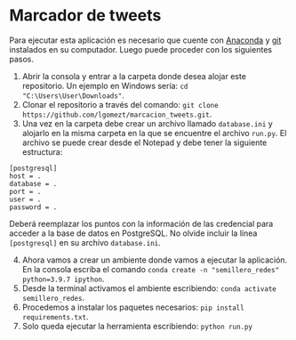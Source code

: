 # Marcador de tweets 
Para ejecutar esta aplicación es necesario que cuente con [Anaconda](https://www.anaconda.com/products/individual#Downloads) y [git](https://git-scm.com/downloads) instalados en su computador. Luego puede proceder con los siguientes pasos.

1. Abrir la consola y entrar a la carpeta donde desea alojar este repositorio. Un ejemplo en Windows sería: `cd "C:\Users\User\Downloads"`.
2. Clonar el repositorio a través del comando: `git clone https://github.com/lgomezt/marcacion_tweets.git`.
3. Una vez en la carpeta debe crear un archivo llamado `database.ini` y alojarlo en la misma carpeta en la que se encuentre el archivo `run.py`. El archivo se puede crear desde el Notepad y debe tener la siguiente estructura:

```
[postgresql]
host = .
database = .
port = .
user = .
password = .
```

Deberá reemplazar los puntos con la información de las credencial para acceder a la base de datos en PostgreSQL. No olvide incluir la línea `[postgresql]` en su archivo `database.ini`.

4. Ahora vamos a crear un ambiente donde vamos a ejecutar la aplicación. En la consola escriba el comando `conda create -n "semillero_redes" python=3.9.7 ipython`.
5. Desde la terminal activamos el ambiente escribiendo: `conda activate semillero_redes`.
6. Procedemos a instalar los paquetes necesarios: `pip install requirements.txt`.
7. Solo queda ejecutar la herramienta escribiendo: `python run.py`


